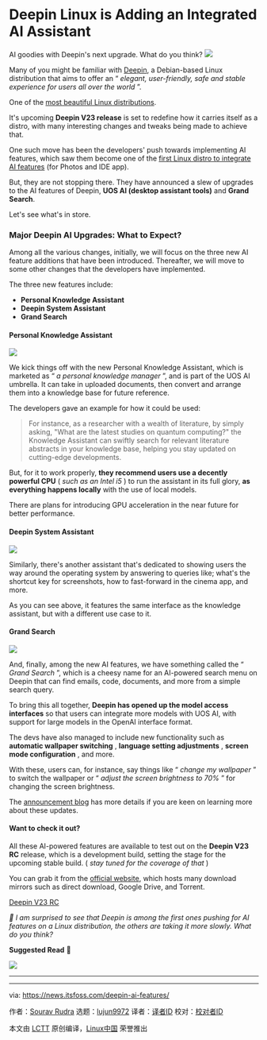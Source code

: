 [#]: subject: "Deepin Linux is Adding an Integrated AI Assistant"
[#]: via: "https://news.itsfoss.com/deepin-ai-features/"
[#]: author: "Sourav Rudra https://news.itsfoss.com/author/sourav/"
[#]: collector: "lujun9972/lctt-scripts-1705972010"
[#]: translator: " "
[#]: reviewer: " "
[#]: publisher: " "
[#]: url: " "

Deepin Linux is Adding an Integrated AI Assistant
======
AI goodies with Deepin's next upgrade. What do you think?
[![][1]][2]

Many of you might be familiar with [Deepin][3], a Debian-based Linux distribution that aims to offer an “ _elegant, user-friendly, safe and stable experience for users all over the world_ ”.

One of the [most beautiful Linux distributions][4].

It's upcoming **Deepin V23 release** is set to redefine how it carries itself as a distro, with many interesting changes and tweaks being made to achieve that.

One such move has been the developers' push towards implementing AI features, which saw them become one of the [first Linux distro to integrate AI features][5] (for Photos and IDE app).

But, they are not stopping there. They have announced a slew of upgrades to the AI features of Deepin, **UOS AI (desktop assistant tools)** and **Grand Search**.

Let's see what's in store.

### Major Deepin AI Upgrades: What to Expect?

Among all the various changes, initially, we will focus on the three new AI feature additions that have been introduced. Thereafter, we will move to some other changes that the developers have implemented.

The three new features include:

  * **Personal Knowledge Assistant**
  * **Deepin System Assistant**
  * **Grand Search**



#### Personal Knowledge Assistant

![][6]

We kick things off with the new Personal Knowledge Assistant, which is marketed as “ _a personal knowledge manager_ ”, and is part of the UOS AI umbrella. It can take in uploaded documents, then convert and arrange them into a knowledge base for future reference.

The developers gave an example for how it could be used:

> For instance, as a researcher with a wealth of literature, by simply asking, "What are the latest studies on quantum computing?" the Knowledge Assistant can swiftly search for relevant literature abstracts in your knowledge base, helping you stay updated on cutting-edge developments.

But, for it to work properly, **they recommend users use a decently powerful CPU** ( _such as an Intel i5_ ) to run the assistant in its full glory, **as everything happens locally** with the use of local models.

There are plans for introducing GPU acceleration in the near future for better performance.

#### Deepin System Assistant

![][7]

Similarly, there's another assistant that's dedicated to showing users the way around the operating system by answering to queries like; what's the shortcut key for screenshots, how to fast-forward in the cinema app, and more.

As you can see above, it features the same interface as the knowledge assistant, but with a different use case to it.

#### Grand Search

![][8]

And, finally, among the new AI features, we have something called the “ _Grand Search_ ”, which is a cheesy name for an AI-powered search menu on Deepin that can find emails, code, documents, and more from a simple search query.

To bring this all together, **Deepin has opened up the model access interfaces** so that users can integrate more models with UOS AI, with support for large models in the OpenAI interface format.

The devs have also managed to include new functionality such as **automatic wallpaper switching** , **language setting adjustments** , **screen mode configuration** , and more.

With these, users can, for instance, say things like “ _change my wallpaper_ ” to switch the wallpaper or “ _adjust the screen brightness to 70%_ ” for changing the screen brightness.

The [announcement blog][9] has more details if you are keen on learning more about these updates.

#### Want to check it out?

All these AI-powered features are available to test out on the **Deepin V23 RC** release, which is a development build, setting the stage for the upcoming stable build. ( _stay tuned for the coverage of that_ )

You can grab it from the [official website][10], which hosts many download mirrors such as direct download, Google Drive, and Torrent.

[Deepin V23 RC][10]

_💬 I am surprised to see that Deepin is among the first ones pushing for AI features on a Linux distribution, the others are taking it more slowly. What do you think?_

**Suggested Read** 📖

![][11]

* * *

--------------------------------------------------------------------------------

via: https://news.itsfoss.com/deepin-ai-features/

作者：[Sourav Rudra][a]
选题：[lujun9972][b]
译者：[译者ID](https://github.com/译者ID)
校对：[校对者ID](https://github.com/校对者ID)

本文由 [LCTT](https://github.com/LCTT/TranslateProject) 原创编译，[Linux中国](https://linux.cn/) 荣誉推出

[a]: https://news.itsfoss.com/author/sourav/
[b]: https://github.com/lujun9972
[1]: https://news.itsfoss.com/assets/images/pikapods-banner-v3.webp
[2]: https://www.pikapods.com/?utm_campaign=banner-2024-05&utm_source=itsfoss
[3]: https://www.deepin.org/index/en
[4]: https://itsfoss.com/beautiful-linux-distributions/
[5]: https://news.itsfoss.com/deepin-linux-distro-ai/
[6]: https://news.itsfoss.com/content/images/2024/06/Deepin_UOS_AI_a.png
[7]: https://news.itsfoss.com/content/images/2024/06/Deepin_UOS_AI_b.png
[8]: https://news.itsfoss.com/content/images/2024/06/Deepin_UOS_AI_c.png
[9]: https://www.deepin.org/en/uos-ai-gets-a-major-upgrade/
[10]: https://www.deepin.org/en/download/
[11]: https://news.itsfoss.com/content/images/size/w256h256/2022/08/android-chrome-192x192.png
